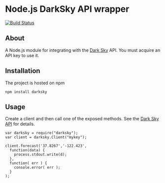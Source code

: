 Node.js DarkSky API wrapper
===========================

[![Build Status](http://travis-ci.org/awestendorf/node-darksky.png)](http://travis-ci.org/awestendorf/node-darksky)

About
-----

A Node.js module for integrating with the [Dark Sky](http://darkskyapp.com) API. You must acquire an API key to use it.

Installation
------------

The project is hosted on npm

    npm install darksky
  

Usage
-----

Create a client and then call one of the exposed methods. See the 
[Dark Sky API](http://darkskyapp.com/api/) for details.

    var darksky = require("darksky");
    var client = darksky.Client("mykey");
  
    client.forecast('37.8267','-122.423', 
      function(data) {
        process.stdout.write(d);
      },
      function( err ) {
        console.error( err );
      }
    );


